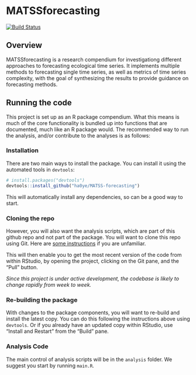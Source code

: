 
<!-- README.md is generated from README.Rmd. Please edit that file -->

# MATSSforecasting

[![Build
Status](https://travis-ci.org/ha0ye/MATSS-forecasting.svg?branch=master)](https://travis-ci.org/ha0ye/MATSS-forecasting)

## Overview

MATSSforecasting is a research compendium for investigationg different
approaches to forecasting ecological time series. It implements multiple
methods to forecasting single time series, as well as metrics of time
series complexity, with the goal of synthesizing the results to provide
guidance on forecasting methods.

## Running the code

This project is set up as an R package compendium. What this means is
much of the core functionality is bundled up into functions that are
documented, much like an R package would. The recommended way to run the
analysis, and/or contribute to the analyses is as follows:

### Installation

There are two main ways to install the package. You can install it using
the automated tools in `devtools`:

``` r
# install.packages("devtools")
devtools::install_github("ha0ye/MATSS-forecasting")
```

This will automatically install any dependencies, so can be a good way
to start.

### Cloning the repo

However, you will also want the analysis scripts, which are part of this
github repo and not part of the package. You will want to clone this
repo using Git. Here are [some
instructions](https://happygitwithr.com/rstudio-git-github.html) if you
are unfamiliar.

This will then enable you to get the most recent version of the code
from within RStudio, by opening the project, clicking on the Git pane,
and the “Pull” button.

*Since this project is under active development, the codebase is likely
to change rapidly from week to week.*

### Re-building the package

With changes to the package components, you will want to re-build and
install the latest copy. You can do this following the instructions
above using `devtools`. Or if you already have an updated copy within
RStudio, use “Install and Restart” from the “Build” pane.

### Analysis Code

The main control of analysis scripts will be in the `analysis` folder.
We suggest you start by running `main.R`.
